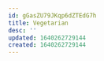 ```yaml
---
id: gGasZU79JKqp6dZTEdG7h
title: Vegetarian
desc: ''
updated: 1640262729144
created: 1640262729144
---
```



